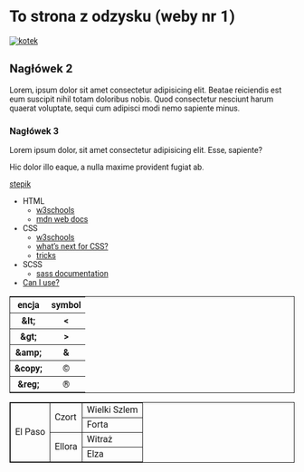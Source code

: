 <!DOCTYPE html>
<html lang="en">
<head>
    <meta charset="UTF-8">
    <meta name="viewport" content="width=device-width, initial-scale=1.0">
    <title>Document</title>
    <style>
        * {font-family: "Roboto", sans-serif;}
        table,td {border: solid 1px;}
      </style>
</head>
<body>
    <h1>To strona z odzysku (weby nr 1)</h1>
    <a href="https://placekitten.com/"><img src="http://placekitten.com/200/300" alt="kotek"></a>
    <h2>Nagłówek 2</h2>
    <p>Lorem, ipsum dolor sit amet consectetur adipisicing elit. Beatae reiciendis est eum suscipit nihil totam doloribus nobis. Quod consectetur nesciunt harum quaerat voluptate, sequi cum adipisci modi nemo sapiente minus.</p>
    <h3>Nagłówek 3</h3>
    <p>Lorem ipsum dolor, sit amet consectetur adipisicing elit. Esse, sapiente?</p>
    <p>Hic dolor illo eaque, a nulla maxime provident fugiat ab.</p>
    <p><a href="https://stepik.org/learn">stepik</a></p>
    <ul>
        <li>
            HTML
            <ul>
                <li><a href="https://www.w3schools.com/html/">w3schools</a></li>
                <li><a href="https://developer.mozilla.org/en-US/docs/Web/HTML">mdn web docs</a></li>
            </ul>
        </li>
        <li>
            CSS
            <ul>
                <li><a href="https://www.w3schools.com/css/">w3schools</a></li>
                <li><a href="https://cssdb.org/">what’s next for CSS?</a></li>
                <li><a href="https://css-tricks.com/">tricks</a></li>
            </ul>
        </li>
        <li>
            SCSS
            <ul>
                <li><a href="https://sass-lang.com/documentation/">sass documentation</a></li>
            </ul>
        </li>
        <li>
            <a href="https://caniuse.com/">Can I use?</a>
        </li>
    </ul>
    <table>
        <tr>
            <th>encja</th>
            <th>symbol</th>
        </tr>
        <tr>
            <th>&amp;lt;</th>
            <th>&lt;</th>
        </tr>
        <tr>
            <th>&amp;gt;</th>
            <th>&gt;</th>
        </tr>
        <tr>
            <th>&amp;amp;</th>
            <th>&amp;</th>
        </tr>
        <tr>
            <th>&amp;copy;</th>
            <th>&copy;</th>
        </tr>
        <tr>
            <th>&amp;reg;</th>
            <th>&reg;</th>
        </tr>
    </table>
    <table>
        <tr>
            <td rowspan="4">El Paso</td>
            <td rowspan="2">Czort</td>
            <td>Wielki Szlem</td>
        </tr>
        <tr>
            <td>Forta</td>
        </tr>
        <tr>
            <td rowspan="2">Ellora</td>
            <td>Witraż</td>
        </tr>
        <tr>
            <td>Elza</td>
        </tr>
    </table>
</body>
</html>
